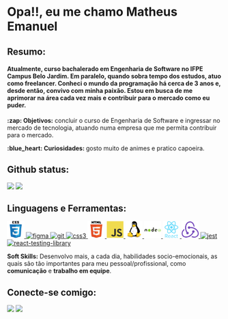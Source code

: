 <h1 align="left">Opa!!, eu me chamo Matheus Emanuel</h1>

<h2 align="left">Resumo:</h2>
<h4 align="left">Atualmente, curso bachalerado em Engenharia de Software no IFPE Campus Belo Jardim. Em paralelo, quando sobra tempo dos estudos, atuo como freelancer. Conheci o mundo da programação há cerca de 3 anos e, desde então, convivo com minha paixão. Estou em busca de me aprimorar na área cada vez mais e contribuir para o mercado como eu puder.</h4>

 <p><strong>:zap: Objetivos:</strong> concluir o curso de Engenharia de Software e ingressar no mercado de tecnologia, atuando numa empresa que me permita contribuir para o mercado.</p>
 <p><strong>:blue_heart: Curiosidades: </strong> gosto muito de animes e pratico capoeira.</p>

<h2 align="left">Github status:</h2>

<div align="left">
  <img height="160em" src="https://github-readme-stats.vercel.app/api?username=MatheusleiteCordeiro&show_icons=true&theme=tokyonight&include_all_commits=true&count_private=true"/>
  <img height="160em" src="https://github-readme-stats.vercel.app/api/top-langs/?username=MatheusleiteCordeiro&layout=compact&langs_count=7&theme=tokyonight"/>
</div>

<h2 align="left">Linguagens e Ferramentas:</h2>

<p align="left"> <a href="https://www.w3schools.com/css/" target="_blank" rel="noreferrer"> <img src="https://raw.githubusercontent.com/devicons/devicon/master/icons/css3/css3-original-wordmark.svg" alt="css3" width="40" height="40"/> </a> <a href="https://www.figma.com/" target="_blank" rel="noreferrer"> <img src="https://www.vectorlogo.zone/logos/figma/figma-icon.svg" alt="figma" width="40" height="40"/> </a> <a href="https://git-scm.com/" target="_blank" rel="noreferrer"> <img src="https://www.vectorlogo.zone/logos/git-scm/git-scm-icon.svg" alt="git" width="40" height="40"/> <a href="https://github.com" target="_blank" rel="noreferrer"> <img src="https://play-lh.googleusercontent.com/PCpXdqvUWfCW1mXhH1Y_98yBpgsWxuTSTofy3NGMo9yBTATDyzVkqU580bfSln50bFU" alt="css3" width="40" height="40"/> </a> </a> <a href="https://www.w3.org/html/" target="_blank" rel="noreferrer"> <img src="https://raw.githubusercontent.com/devicons/devicon/master/icons/html5/html5-original-wordmark.svg" alt="html5" width="40" height="40"/> </a> <a href="https://developer.mozilla.org/en-US/docs/Web/JavaScript" target="_blank" rel="noreferrer"> <img src="https://raw.githubusercontent.com/devicons/devicon/master/icons/javascript/javascript-original.svg" alt="javascript" width="40" height="40"/> </a> <a href="https://www.linux.org/" target="_blank" rel="noreferrer"> <img src="https://raw.githubusercontent.com/devicons/devicon/master/icons/linux/linux-original.svg" alt="linux" width="40" height="40"/> </a> <a href="https://nodejs.org" target="_blank" rel="noreferrer"> <img src="https://raw.githubusercontent.com/devicons/devicon/master/icons/nodejs/nodejs-original-wordmark.svg" alt="nodejs" width="40" height="40"/> </a> <a href="https://reactjs.org/" target="_blank" rel="noreferrer"> <img src="https://raw.githubusercontent.com/devicons/devicon/master/icons/react/react-original-wordmark.svg" alt="react" width="40" height="40"/> </a> <a href="https://redux.js.org" target="_blank" rel="noreferrer"> <img src="https://raw.githubusercontent.com/devicons/devicon/master/icons/redux/redux-original.svg" alt="redux" width="40" height="40"/> </a> <a href="https://jestjs.io/" target="_blank" rel="noreferrer"> <img src="https://cdn.icon-icons.com/icons2/2107/PNG/128/file_type_jest_icon_130514.png" alt="jest" width="40" height="40"/> </a> <a href="https://testing-library.com/docs/react-testing-library/intro/" target="_blank" rel="noreferrer"> <img src="https://testing-library.com/img/octopus-128x128.png" alt="react-testing-library" width="40" height="40"/> </a> </p
  
**Soft Skills:**
 Desenvolvo mais, a cada dia, habilidades socio-emocionais, as quais são tão importantes para meu pessoal/profissional, como **comunicação** e **trabalho em equipe**.

<h2 align="left">Conecte-se comigo:</h2>
<p align="left">
  <a href = "mailto:matheusleitecordeiro@gmail.com"><img src="https://img.shields.io/badge/-Gmail-%23333?style=for-the-badge&logo=gmail&logoColor=white" target="_blank"></a> <a href="https://www.linkedin.com/in/matheus-leite-cordeiro/" target="_blank"><img src="https://img.shields.io/badge/-LinkedIn-0ba2be?style=for-the-badge&logo=linkedin&logoColor=white" target="_blank"></a> 
  </a>
</p>
